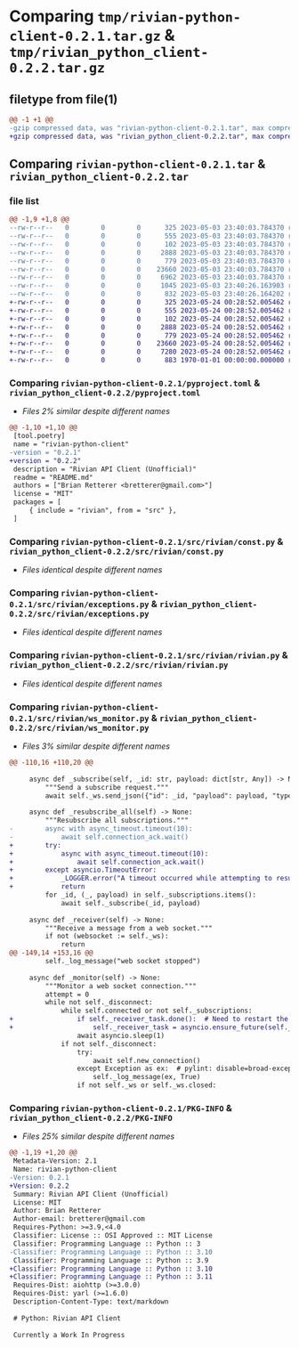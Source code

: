 # Comparing `tmp/rivian-python-client-0.2.1.tar.gz` & `tmp/rivian_python_client-0.2.2.tar.gz`

## filetype from file(1)

```diff
@@ -1 +1 @@
-gzip compressed data, was "rivian-python-client-0.2.1.tar", max compression
+gzip compressed data, was "rivian_python_client-0.2.2.tar", max compression
```

## Comparing `rivian-python-client-0.2.1.tar` & `rivian_python_client-0.2.2.tar`

### file list

```diff
@@ -1,9 +1,8 @@
--rw-r--r--   0        0        0      325 2023-05-03 23:40:03.784370 rivian-python-client-0.2.1/README.md
--rw-r--r--   0        0        0      555 2023-05-03 23:40:03.784370 rivian-python-client-0.2.1/pyproject.toml
--rw-r--r--   0        0        0      102 2023-05-03 23:40:03.784370 rivian-python-client-0.2.1/src/rivian/__init__.py
--rw-r--r--   0        0        0     2888 2023-05-03 23:40:03.784370 rivian-python-client-0.2.1/src/rivian/const.py
--rw-r--r--   0        0        0      779 2023-05-03 23:40:03.784370 rivian-python-client-0.2.1/src/rivian/exceptions.py
--rw-r--r--   0        0        0    23660 2023-05-03 23:40:03.784370 rivian-python-client-0.2.1/src/rivian/rivian.py
--rw-r--r--   0        0        0     6962 2023-05-03 23:40:03.784370 rivian-python-client-0.2.1/src/rivian/ws_monitor.py
--rw-r--r--   0        0        0     1045 2023-05-03 23:40:26.163903 rivian-python-client-0.2.1/setup.py
--rw-r--r--   0        0        0      832 2023-05-03 23:40:26.164202 rivian-python-client-0.2.1/PKG-INFO
+-rw-r--r--   0        0        0      325 2023-05-24 00:28:52.005462 rivian_python_client-0.2.2/README.md
+-rw-r--r--   0        0        0      555 2023-05-24 00:28:52.005462 rivian_python_client-0.2.2/pyproject.toml
+-rw-r--r--   0        0        0      102 2023-05-24 00:28:52.005462 rivian_python_client-0.2.2/src/rivian/__init__.py
+-rw-r--r--   0        0        0     2888 2023-05-24 00:28:52.005462 rivian_python_client-0.2.2/src/rivian/const.py
+-rw-r--r--   0        0        0      779 2023-05-24 00:28:52.005462 rivian_python_client-0.2.2/src/rivian/exceptions.py
+-rw-r--r--   0        0        0    23660 2023-05-24 00:28:52.005462 rivian_python_client-0.2.2/src/rivian/rivian.py
+-rw-r--r--   0        0        0     7280 2023-05-24 00:28:52.005462 rivian_python_client-0.2.2/src/rivian/ws_monitor.py
+-rw-r--r--   0        0        0      883 1970-01-01 00:00:00.000000 rivian_python_client-0.2.2/PKG-INFO
```

### Comparing `rivian-python-client-0.2.1/pyproject.toml` & `rivian_python_client-0.2.2/pyproject.toml`

 * *Files 2% similar despite different names*

```diff
@@ -1,10 +1,10 @@
 [tool.poetry]
 name = "rivian-python-client"
-version = "0.2.1"
+version = "0.2.2"
 description = "Rivian API Client (Unofficial)"
 readme = "README.md"
 authors = ["Brian Retterer <bretterer@gmail.com>"]
 license = "MIT"
 packages = [
     { include = "rivian", from = "src" },
 ]
```

### Comparing `rivian-python-client-0.2.1/src/rivian/const.py` & `rivian_python_client-0.2.2/src/rivian/const.py`

 * *Files identical despite different names*

### Comparing `rivian-python-client-0.2.1/src/rivian/exceptions.py` & `rivian_python_client-0.2.2/src/rivian/exceptions.py`

 * *Files identical despite different names*

### Comparing `rivian-python-client-0.2.1/src/rivian/rivian.py` & `rivian_python_client-0.2.2/src/rivian/rivian.py`

 * *Files identical despite different names*

### Comparing `rivian-python-client-0.2.1/src/rivian/ws_monitor.py` & `rivian_python_client-0.2.2/src/rivian/ws_monitor.py`

 * *Files 3% similar despite different names*

```diff
@@ -110,16 +110,20 @@
 
     async def _subscribe(self, _id: str, payload: dict[str, Any]) -> None:
         """Send a subscribe request."""
         await self._ws.send_json({"id": _id, "payload": payload, "type": "subscribe"})
 
     async def _resubscribe_all(self) -> None:
         """Resubscribe all subscriptions."""
-        async with async_timeout.timeout(10):
-            await self.connection_ack.wait()
+        try:
+            async with async_timeout.timeout(10):
+                await self.connection_ack.wait()
+        except asyncio.TimeoutError:
+            _LOGGER.error("A timeout occurred while attempting to resubscribe")
+            return
         for _id, (_, payload) in self._subscriptions.items():
             await self._subscribe(_id, payload)
 
     async def _receiver(self) -> None:
         """Receive a message from a web socket."""
         if not (websocket := self._ws):
             return
@@ -149,14 +153,16 @@
         self._log_message("web socket stopped")
 
     async def _monitor(self) -> None:
         """Monitor a web socket connection."""
         attempt = 0
         while not self._disconnect:
             while self.connected or not self._subscriptions:
+                if self._receiver_task.done():  # Need to restart the receiver
+                    self._receiver_task = asyncio.ensure_future(self._receiver())
                 await asyncio.sleep(1)
             if not self._disconnect:
                 try:
                     await self.new_connection()
                 except Exception as ex:  # pylint: disable=broad-except
                     self._log_message(ex, True)
                 if not self._ws or self._ws.closed:
```

### Comparing `rivian-python-client-0.2.1/PKG-INFO` & `rivian_python_client-0.2.2/PKG-INFO`

 * *Files 25% similar despite different names*

```diff
@@ -1,19 +1,20 @@
 Metadata-Version: 2.1
 Name: rivian-python-client
-Version: 0.2.1
+Version: 0.2.2
 Summary: Rivian API Client (Unofficial)
 License: MIT
 Author: Brian Retterer
 Author-email: bretterer@gmail.com
 Requires-Python: >=3.9,<4.0
 Classifier: License :: OSI Approved :: MIT License
 Classifier: Programming Language :: Python :: 3
-Classifier: Programming Language :: Python :: 3.10
 Classifier: Programming Language :: Python :: 3.9
+Classifier: Programming Language :: Python :: 3.10
+Classifier: Programming Language :: Python :: 3.11
 Requires-Dist: aiohttp (>=3.0.0)
 Requires-Dist: yarl (>=1.6.0)
 Description-Content-Type: text/markdown
 
 # Python: Rivian API Client
 
 Currently a Work In Progress
```

